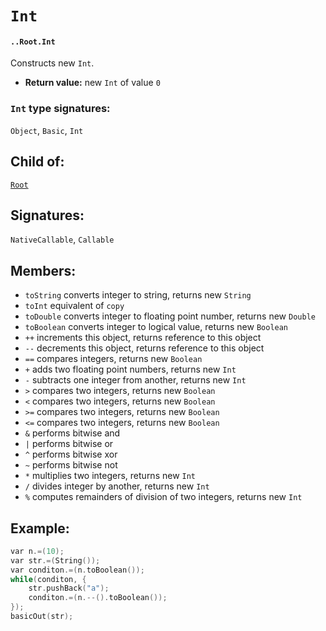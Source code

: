 # `Int`

#### `..Root.Int`

Constructs new `Int`.

* **Return value:** new `Int` of value `0`

### `Int` type signatures:

`Object`, `Basic`, `Int`

## Child of:

[`Root`](docs..Root.md)

## Signatures:

`NativeCallable`, `Callable`

## Members:

- `toString` converts integer to string, returns new `String` 
- `toInt` equivalent of `copy`
- `toDouble` converts integer to floating point number, returns new `Double`
- `toBoolean` converts integer to logical value, returns new `Boolean`
- `++` increments this object, returns reference to this object
- `--` decrements this object, returns reference to this object
- `==` compares integers, returns new `Boolean`
- `+` adds two floating point numbers, returns new `Int`
- `-` subtracts one integer from another, returns new `Int`
- `>` compares two integers, returns new `Boolean`
- `<` compares two integers, returns new `Boolean`
- `>=` compares two integers, returns new `Boolean`
- `<=` compares two integers, returns new `Boolean`
- `&` performs bitwise and
- `|` performs bitwise or
- `^` performs bitwise xor
- `~` performs bitwise not
- `*` multiplies two integers, returns new `Int`
- `/`  divides integer by another, returns new `Int`
- `%` computes remainders of division of two integers, returns new `Int`

## Example:

```c
var n.=(10);
var str.=(String());
var conditon.=(n.toBoolean());
while(conditon, {
    str.pushBack("a");
    conditon.=(n.--().toBoolean());
});
basicOut(str);
```